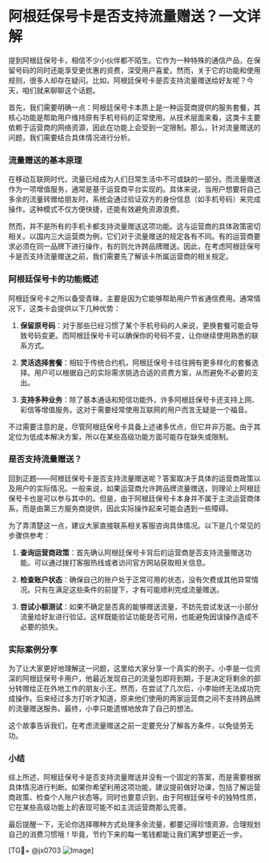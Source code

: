 # 阿根廷保号卡是否支持流量赠送？一文详解

提到阿根廷保号卡，相信不少小伙伴都不陌生。它作为一种特殊的通信产品，在保留号码的同时还能享受更优惠的资费，深受用户喜爱。然而，关于它的功能和使用规则，很多人却存在疑问。比如，阿根廷保号卡是否支持流量赠送给好友呢？今天，咱们就来聊聊这个话题。

首先，我们需要明确一点：阿根廷保号卡本质上是一种运营商提供的服务套餐，其核心功能是帮助用户维持原有手机号码的正常使用。从技术层面来看，这类卡主要依赖于运营商的网络资源，因此在功能上会受到一定限制。那么，针对流量赠送的问题，我们需要结合具体情况进行分析。

### 流量赠送的基本原理

在移动互联网时代，流量已经成为人们日常生活中不可或缺的一部分。而流量赠送作为一项增值服务，通常是基于运营商平台实现的。具体来说，当用户想要将自己多余的流量转赠给朋友时，系统会通过验证双方的身份信息（如手机号码）来完成操作。这种模式不仅方便快捷，还能有效避免资源浪费。

然而，并不是所有的手机卡都支持流量赠送这项功能。这与运营商的具体政策密切相关。以国内三大运营商为例，它们对于流量赠送的规定各有不同。有的运营商要求必须在同一品牌下进行操作，有的则允许跨品牌赠送。因此，在考虑阿根廷保号卡是否支持流量赠送之前，我们需要先了解该卡所属运营商的相关规定。

### 阿根廷保号卡的功能概述

阿根廷保号卡之所以备受青睐，主要是因为它能够帮助用户节省通信费用。通常情况下，这类卡会提供以下几种优势：

1. **保留原号码**：对于那些已经习惯了某个手机号码的人来说，更换套餐可能会导致号码变更。而阿根廷保号卡可以确保你的号码不变，让你继续使用熟悉的联系方式。
   
2. **灵活选择套餐**：相较于传统合约机，阿根廷保号卡往往拥有更多样化的套餐选择。用户可以根据自己的实际需求挑选合适的资费方案，从而避免不必要的支出。

3. **支持多种业务**：除了基本通话和短信功能外，许多阿根廷保号卡还支持上网、彩信等增值服务。这对于需要经常使用互联网的用户而言无疑是一个福音。

不过需要注意的是，尽管阿根廷保号卡具备上述诸多优点，但它并非万能。由于其定位为低成本解决方案，所以在某些高级功能方面可能存在缺失或限制。

### 是否支持流量赠送？

回到正题——阿根廷保号卡是否支持流量赠送呢？答案取决于具体的运营商政策以及用户的实际情况。一般来说，如果运营商允许跨品牌流量赠送，则理论上阿根廷保号卡也是可以参与其中的。但是，由于阿根廷保号卡本身并不属于主流运营商体系，而是由第三方服务商提供，因此实际操作起来可能会遇到一些障碍。

为了弄清楚这一点，建议大家直接联系相关客服咨询具体情况。以下是几个常见的步骤供参考：

1. **查询运营商政策**：首先确认阿根廷保号卡背后的运营商是否支持流量赠送功能。可以通过拨打客服热线或者访问官方网站获取相关信息。

2. **检查账户状态**：确保自己的账户处于正常可用的状态，没有欠费或其他异常情况。只有在满足这些条件的前提下，才有可能顺利完成流量赠送。

3. **尝试小额测试**：如果不确定是否真的能够赠送流量，不妨先尝试发送一小部分流量给好友进行验证。这样既能验证功能是否可用，也能避免因误操作造成不必要的损失。

### 实际案例分享

为了让大家更好地理解这一问题，这里给大家分享一个真实的例子。小李是一位资深的阿根廷保号卡用户，他最近发现自己的流量包即将到期，于是决定将剩余的部分转赠给正在外地工作的朋友小王。然而，在尝试了几次后，小李始终无法成功完成操作。后来经过多方打听才知道，原来他们使用的两家运营商之间不支持跨品牌的流量赠送服务。最终，小李只能遗憾地放弃了自己的想法。

这个故事告诉我们，在考虑流量赠送之前一定要充分了解各方条件，以免徒劳无功。

### 小结

综上所述，阿根廷保号卡是否支持流量赠送并没有一个固定的答案，而是需要根据具体情况进行判断。如果你希望利用这项功能，建议提前做好功课，包括了解运营商政策、检查个人账户状态等。同时也要意识到，由于阿根廷保号卡的独特性质，它在某些高级功能上的表现可能不如主流运营商那么完善。

最后提醒一下，无论你选择哪种方式处理多余流量，都要记得珍惜资源，合理规划自己的消费习惯哦！毕竟，节约下来的每一笔钱都能让我们离梦想更近一步。

[TG💪+ @jx0703 ![Image](https://github.com/user-attachments/assets/dbca1d08-cadb-493c-b0ec-ad6f7a83f270)]